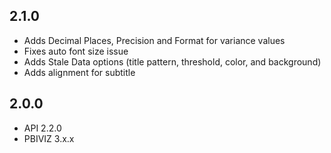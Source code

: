 ## 2.1.0
* Adds Decimal Places, Precision and Format for variance values
* Fixes auto font size issue
* Adds Stale Data options (title pattern, threshold, color, and background)
* Adds alignment for subtitle

## 2.0.0
* API 2.2.0
* PBIVIZ 3.x.x
